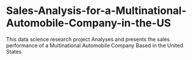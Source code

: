# Sales-Analysis-for-a-Multinational-Automobile-Company-in-the-US
This data science research project Analyses and presents the sales performance of a Multinational Automobile Company Based in the United States.
